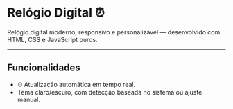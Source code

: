 # Relógio Digital ⏰

Relógio digital moderno, responsivo e personalizável — desenvolvido com HTML, CSS e JavaScript puros.

---

##  Funcionalidades

- ⏱ Atualização automática em tempo real.
-  Tema claro/escuro, com detecção baseada no sistema ou ajuste manual.
